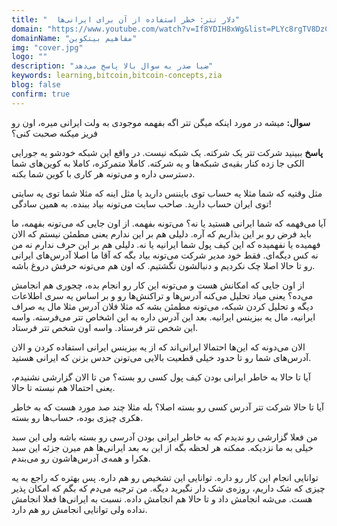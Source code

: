 ```yaml
---
title: "  دلار تتر: خطر استفاده از آن برای ایرانی‌ها"
domain: "https://www.youtube.com/watch?v=If8YDIH8xWg&list=PLYc8rgTV8DzC29873Qt1kzvgZGHNxce7_&index=8"
domainName: "مفاهیم بیتکوین"
img: "cover.jpg"
logo: ""
description: "ضیا صدر به سوال بالا پاسخ می‌دهد"
keywords: learning,bitcoin,bitcoin-concepts,zia
blog: false
confirm: true
---
```


**سوال:** میشه در مورد اینکه میگن تتر اگه بفهمه موجودی به ولت ایرانی میره، اون رو فریز میکنه صحبت کنی؟

**پاسخ**
ببینید شرکت تتر یک شرکته. یک شبکه نیست. در واقع این شبکه خودشو یه جورایی الکی جا زده کنار بقیه‌ی شبکه‌ها و یه شرکته. کاملا متمرکزه، کاملا به کوین‌های شما دسترسی داره و می‌تونه هر کاری با کوین شما بکنه.

مثل وقتیه که شما مثلا یه حساب توی بایننس دارید یا مثل اینه که مثلا شما توی یه سایتی توی ایران حساب دارید. صاحب سایت می‌تونه بیاد ببنده. به همین سادگی!

آیا می‌فهمه که شما ایرانی هستید یا نه؟ می‌تونه بفهمه. از اون جایی که می‌تونه بفهمه، ما باید فرض رو بر این بذاریم که آره. دلیلی هم بر این ندارم یعنی مطمئن نیستم که الان فهمیده یا نفهمیده که این کیف پول شما ایرانیه یا نه. دلیلی هم بر این حرف ندارم نه من نه کس دیگه‌ای. فقط خود مدیر شرکت می‌تونه بیاد بگه که آقا ما اصلا آدرس‌های ایرانی رو تا حالا اصلا چک نکردیم و دنبالشون نگشتیم. که اون هم می‌تونه حرفش دروغ باشه.

از اون جایی که امکانش هست و می‌تونه این کار رو انجام بده، چجوری هم انجامش می‌ده؟ یعنی میاد تحلیل می‌کنه آدرس‌ها و تراکنش‌ها رو و بر اساس یه سری اطلاعات دیگه و تحلیل کردن شبکه، می‌تونه مطمئن بشه که مثلا فلان آدرس مثلا مال یه صراف ایرانیه، مال یه بیزینس ایرانیه. بعد این آدرس داره به این اشخاص تتر می‌فرسته. واسه این شخص تتر فرستاد. واسه اون شخص تتر فرستاد.

الان می‌دونه که این‌ها احتمالا ایرانی‌اند که از یه بیزینس ایرانی استفاده کردن و الان آدرس‌های شما رو تا حدود خیلی قطعیت بالایی می‌تونن حدس بزنن که ایرانی هستید.

آیا تا حالا به خاطر ایرانی بودن کیف پول کسی رو بسته؟ من تا الان گزارشی نشنیدم، یعنی احتمالا هم نبسته تا حالا.

آیا تا حالا شرکت تتر آدرس کسی رو بسته اصلا؟ بله مثلا چند صد مورد هست که به خاطر هکری چیزی بوده، حساب‌ها رو بسته.

من فعلا گزارشی رو ندیدم که به خاطر ایرانی بودن آدرسی رو بسته باشه ولی این سبد خیلی به ما نزدیکه. ممکنه هر لحظه بگه از این به بعد ایرانی‌ها هم میرن جزئه این سبد هکرا و همه‌ی آدرس‌هاشون رو می‌بندم.

توانایی انجام این کار رو داره. توانایی این تشخیص رو هم داره. پس بهتره که راجع به یه چیزی که شک داریم، روزه‌ی شک دار نگیرید دیگه. من ترجیه می‌دم که بگم که امکان پذیر هست. می‌شه انجامش داد و تا حالا هم انجامش داده. نسبت به ایرانی‌ها فعلا انجامش نداده ولی توانایی انجامش رو هم دارد.
